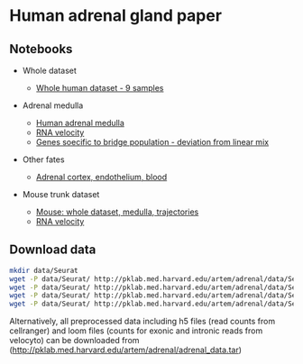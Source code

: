 # Human adrenal gland paper

## Notebooks

- Whole dataset
  * [Whole human dataset - 9 samples](notebooks/human_whole_dataset.ipynb)

- Adrenal medulla
  * [Human adrenal medulla](notebooks/human_adrenal_medulla.ipynb)
  * [RNA velocity](notebooks/human_adrenal_medulla_velocity.ipynb)
  * [Genes soecific to bridge population - deviation from linear mix](notebooks/deviation_from_linear_mix.ipynb)


- Other fates
  * [Adrenal cortex, endothelium, blood](notebooks/human_cortex_endothelium_blood.ipynb)

- Mouse trunk dataset
  * [Mouse: whole dataset, medulla, trajectories](notebooks/adrenal_mouse.ipynb)
  * [RNA velocity](notebooks/mouse_adrenal_medulla_velocity.ipynb)

## Download data

```sh
mkdir data/Seurat
wget -P data/Seurat/ http://pklab.med.harvard.edu/artem/adrenal/data/Seurat/adrenal.human.seurat.rds
wget -P data/Seurat/ http://pklab.med.harvard.edu/artem/adrenal/data/Seurat/adrenal.mouse.seurat.rds
wget -P data/Seurat/ http://pklab.med.harvard.edu/artem/adrenal/data/Seurat/adrenal_medulla.rds
wget -P data/Seurat/ http://pklab.med.harvard.edu/artem/adrenal/data/Seurat/sympathoblasts_chromaffin.rds
```

Alternatively, all preprocessed data including h5 files (read counts from cellranger) and loom files (counts for exonic and intronic reads from velocyto) can be downloaded from (http://pklab.med.harvard.edu/artem/adrenal/adrenal_data.tar)

